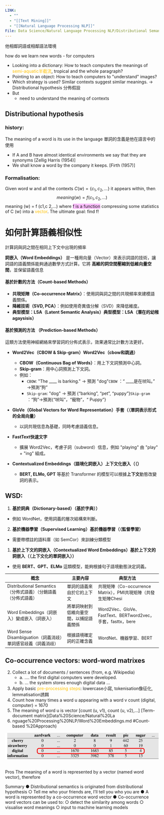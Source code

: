 ```yaml
---
LINK:
  - ""
  - "[[Text Mining]]"
  - "[[Natural Language Processing NLP]]"
File: Data Science/Natural Language Processing NLP/Distributional Semantics-Word Embeddings -Word Sense Disambiguation.md
---
```

他相鄰詞語或相鄰語法環境


how do we learn new words - for computers
- Looking into a dictionary: How to teach computers the meanings of <font color="#ffc000">semi-aquatic半截流</font>, tropical and the whole paragraph?
- Pointing to an object: How to teach computers to "understand" images?
- Which strategy is used? Similar contexts suggest similar meanings.
		→ Distributional hypothesis 分佈假設
- But
	- need to understand the meaning of contexts



##  Distributional hypothesis 

### history:
The meaning of a word is its use in the language 單詞的含義是他在語言中的使用

- If A and B have almost identical environments we say that they are synonyms [Zellig Harris (1954)]
- We shall know a word by the company it keeps.  [Firth (1957)]

### Formalisation:

Given word w and all the contexts $C (w) = \{c_{1} ,c_{2} ,...\}$ it appears within, then
$$
meaning (w) = f (c_{1},c_{2},...)
$$meaning (w) = f (c1,c 2,...)
where <span style="background:#fdbfff">f is a function</span> compressing some statistics of C (w) into a <font color="#ffc000">vector</font>.
The ultimate goal: find f!


# 如何計算語義相似性


計算詞與詞之間在相同上下文中出現的頻率

**詞嵌入（Word Embeddings）** 是一種用向量（Vector）來表示詞語的技術，讓詞語的語義關係能夠通過數學方式計算。它將 **高維的詞空間壓縮到低維向量空間**，並保留語義信息

#### **基於計數的方法（Count-based Methods）**

- **共現矩陣（Co-occurrence Matrix）**：使用詞與詞之間的共現頻率來建模語義關係。
- **降維技術（SVD, PCA）**：例如使用奇異值分解（SVD）來降低維度。
- **典型模型：LSA（Latent Semantic Analysis）典型模型：LSA（潛在的幼稚agaysisis）**

#### 基於預測的方法 （Prediction-based Methods）
這類方法使用神經網絡來學習詞的分佈式表示，效果通常比計數方法更好。

- **Word2Vec（CBOW & Skip-gram）Word2Vec（cbow和跳過）**
    
    - **CBOW（Continuous Bag of Words）**：用上下文詞預測中心詞。
    - **Skip-gram**：用中心詞預測上下文詞。
    - 例如：
        - `CBOW`: "The ____ is barking." → 預測 "dog"`CBOW` ：“ ____是在吠叫。” →預測“狗”
        - `Skip-gram`: "dog" → 預測 {“barking”, “pet”, “puppy”}`Skip-gram` ：“狗”→預測{“吠叫”，“寵物”，“ Puppy”}
- **GloVe（Global Vectors for Word Representation）手套（（單詞表示形式的全局向量）**
    
    - 以詞共現信息為基礎，同時考慮語義信息。
- **FastText快速文字**
    
    - 擴展 Word2Vec，考慮子詞（subword）信息，例如 "playing" 由 "play" + "ing" 組成。
- **Contextualized Embeddings（語境化詞嵌入）上下文化嵌入（（）**
    
    - **BERT, ELMo, GPT** 等基於 Transformer 的模型可以根據**上下文**動態改變詞的表示。


## WSD:

1. **基於詞典（Dictionary-based）（基於字典））**
- 例如 WordNet，使用詞義的層次結構來判斷。
2. **基於機器學習（Supervised Learning）基於機器學習（（監督學習）**
- 需要帶標註的語料庫（如 SemCor）來訓練分類模型
1.  **基於上下文的詞嵌入（Contextualized Word Embeddings）基於上下文的詞嵌入（（上下文化的單詞嵌入））**
- 使用 **BERT、GPT、ELMo** 這類模型，能夠根據句子語境動態決定詞義。



| 概念                                          | 主要內容                 | 典型方法                                                |
|---------------------------------------------|----------------------|-----------------------------------------------------|
| Distributional Semantics（分佈式語義）（分銷語義（分佈式語義） | 單詞的語義來自於它的上下文        | 共現矩陣（Co-occurrence Matrix），PMI共現矩陣（共發生矩陣Chesi       |
| Word Embeddings（詞嵌入）變成嵌入（詞嵌入）               | 將單詞映射到低維向量空間，以捕捉語義關係 | Word2Vec、GloVe、FastText、BERTword2vec，手套，fasttx，bere |
| Word Sense Disambiguation（詞義消歧）單詞感官歧義（詞義消歧） | 根據語境確定詞的正確含義         | WordNet、機器學習、BERT                                   |






## Co-occurrence vectors: word-word matrixes


2. Collect a lot of documents / sentences (from, e.g. Wikipedia)
	- a. .... the first digital computers were developed.
	- b. … the system stores enough digital data ...
3. Apply basic <font color="#ffc000">pre-processing steps</font>: lowercase小寫, tokenisation像征化, lemmatisation誘餌
4. Count how many times a word u appearing with a word v count (digital, computer) = 1670
5. The meaning of word u is vector [count (u, v1), count (u, v2),...]   [Term-document matrix](Data%20Science/Natural%20La
6. nguage%20Processing%20NLP/Word%20Embeddings.md #Count-based %20Approach)

![](PICTURE/Distributional%20Semantics/Pasted%20image%2020250202041159.png)

## 

Pros
The meaning of a word is represented by a vector (named word vector), therefore





Summary
● Distributional semantics is originated from distributional hypothesis
	○ Tell me who your friends are, I’ll tell you who you are
● A word is represented by a co-occurrence word vector
● Co-occurrence word vectors can be used to:
	○ detect the similarity among words
	○ visualise word meanings
	○ input to machine learning models

